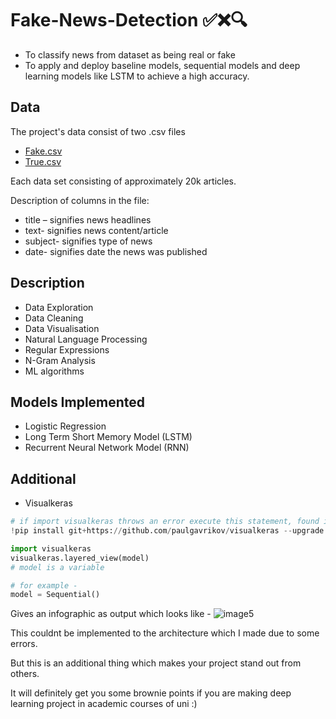 # Fake-News-Detection ✅❌🔍
* To classify news from dataset as being real or fake
* To apply and deploy baseline models, sequential models and deep learning models like LSTM to achieve a high 
accuracy.

## Data
The project's data consist of two .csv files
* [Fake.csv](https://www.kaggle.com/datasets/clmentbisaillon/fake-and-real-news-dataset?select=Fake.csv)
* [True.csv](https://www.kaggle.com/datasets/clmentbisaillon/fake-and-real-news-dataset?select=True.csv)

Each data set consisting of approximately 20k articles.

Description of columns in the file:
* title – signifies news headlines
* text- signifies news content/article
* subject- signifies type of news
* date- signifies date the news was published

## Description
* Data Exploration
* Data Cleaning
* Data Visualisation
* Natural Language Processing
* Regular Expressions
* N-Gram Analysis
* ML algorithms

## Models Implemented
* Logistic Regression
* Long Term Short Memory Model (LSTM)
* Recurrent Neural Network Model (RNN)

## Additional
* Visualkeras
```python
# if import visualkeras throws an error execute this statement, found it on the net
!pip install git+https://github.com/paulgavrikov/visualkeras --upgrade

import visualkeras
visualkeras.layered_view(model)
# model is a variable

# for example - 
model = Sequential()
```

Gives an infographic as output which looks like - 
![image5](https://user-images.githubusercontent.com/120088532/208088033-3eeebbfb-8887-4832-b3c6-bbbb8ea5d75b.png)

This couldnt be implemented to the architecture which I made due to some errors.

But this is an additional thing which makes your project stand out from others.

It will definitely get you some brownie points if you are making deep learning project in academic courses of uni :)




